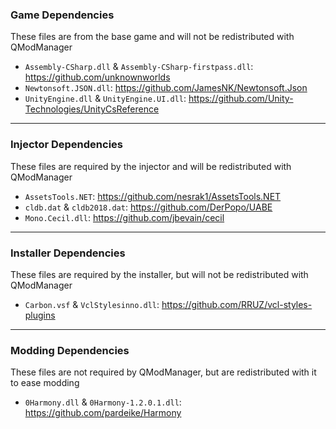 ### Game Dependencies
These files are from the base game and will not be redistributed with QModManager
- `Assembly-CSharp.dll` & `Assembly-CSharp-firstpass.dll`: https://github.com/unknownworlds
- `Newtonsoft.JSON.dll`: https://github.com/JamesNK/Newtonsoft.Json
- `UnityEngine.dll` & `UnityEngine.UI.dll`: https://github.com/Unity-Technologies/UnityCsReference

---

### Injector Dependencies
These files are required by the injector and will be redistributed with QModManager
- `AssetsTools.NET`: https://github.com/nesrak1/AssetsTools.NET
- `cldb.dat` & `cldb2018.dat`: https://github.com/DerPopo/UABE
- `Mono.Cecil.dll`: https://github.com/jbevain/cecil

---

### Installer Dependencies
These files are required by the installer, but will not be redistributed with QModManager
- `Carbon.vsf` & `VclStylesinno.dll`: https://github.com/RRUZ/vcl-styles-plugins

---

### Modding Dependencies
These files are not required by QModManager, but are redistributed with it to ease modding
- `0Harmony.dll` & `0Harmony-1.2.0.1.dll`: https://github.com/pardeike/Harmony
